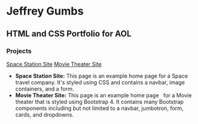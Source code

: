# Jeffrey Gumbs
## HTML and CSS Portfolio for AOL

### Projects
[Space Station Site](https://github.com/jeffreygumbs/HTML-and-CSS-Projects/tree/main/One-Page-Website)
[Movie Theater Site](https://github.com/jeffreygumbs/HTML-and-CSS-Projects/tree/main/bootstrap4_project)


* **Space Station Site:**
    This page is an example home page for a Space travel company. It's styled using CSS and contains a navbar, image containers, and a form.
* **Movie Theater Site:**
    This page is an example home page   
 for a Movie theater that is styled using Bootstrap 4. It contains many Bootstrap components including but not limited to a navbar, jumbotron, form, cards, and dropdowns.   
